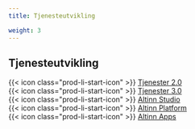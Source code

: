 ```yaml
---
title: Tjenesteutvikling

weight: 3
---
```


## Tjenesteutvikling

{{< icon class="prod-li-start-icon" >}} [Tjenester 2.0](https://altinn.github.io/docs/)  
{{< icon class="prod-li-start-icon" >}} [Tjenester 3.0](https://docs.altinn.studio/nb/)  
{{< icon class="prod-li-start-icon" >}} [Altinn Studio](https://altinn.studio/)  
{{< icon class="prod-li-start-icon" >}} [Altinn Platform](https://docs.altinn.studio/technology/solutions/altinn-platform/)  
{{< icon class="prod-li-start-icon" >}} [Altinn Apps](https://docs.altinn.studio/solutions/altinn-apps/)
